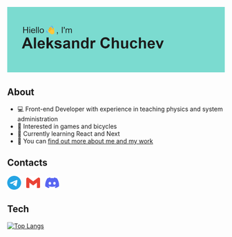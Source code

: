 ![HEADER.png](/header.png)

## About
- 💻 Front-end Developer with experience in teaching physics and system administration
- 👀 Interested in games and bicycles
- 🌱 Currently learning React and Next
- 📄 You can [find out more about me and my work](https://aleksandr-chuchev.netlify.app/)

## Contacts

<div>
 <a href="https://t.me/LoginamNet"><img height="32" width="32" src="/telegram-color.svg" /></a>&nbsp;&nbsp;
 <a href="mailto:loginamnet@gmail.com"><img height="32" width="32" src="/gmail-color.svg" /></a>&nbsp;&nbsp;
 <a href="https://discordapp.com/users/loginamnet"><img height="32" width="32" src="/discord-color.svg" /></a>
</div>


## Tech
[![Top Langs](https://github-readme-stats.vercel.app/api/top-langs/?username=loginamnet&layout=compact&theme=dark)](https://github.com/anuraghazra/github-readme-stats)

<!---
LoginamNet/LoginamNet is a ✨ special ✨ repository because its `README.md` (this file) appears on your GitHub profile.
You can click the Preview link to take a look at your changes.
--->
